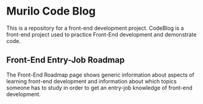 # Murilo Code Blog
This is a repository for a front-end development project.
CodeBlog is a front-end project used to practice Front-End development and demonstrate code.
## Front-End Entry-Job Roadmap
The Front-End Roadmap page shows generic information about aspects of learning front-end development and information about which
topics someone has to study in order to get an entry-job knowledge of front-end development.
